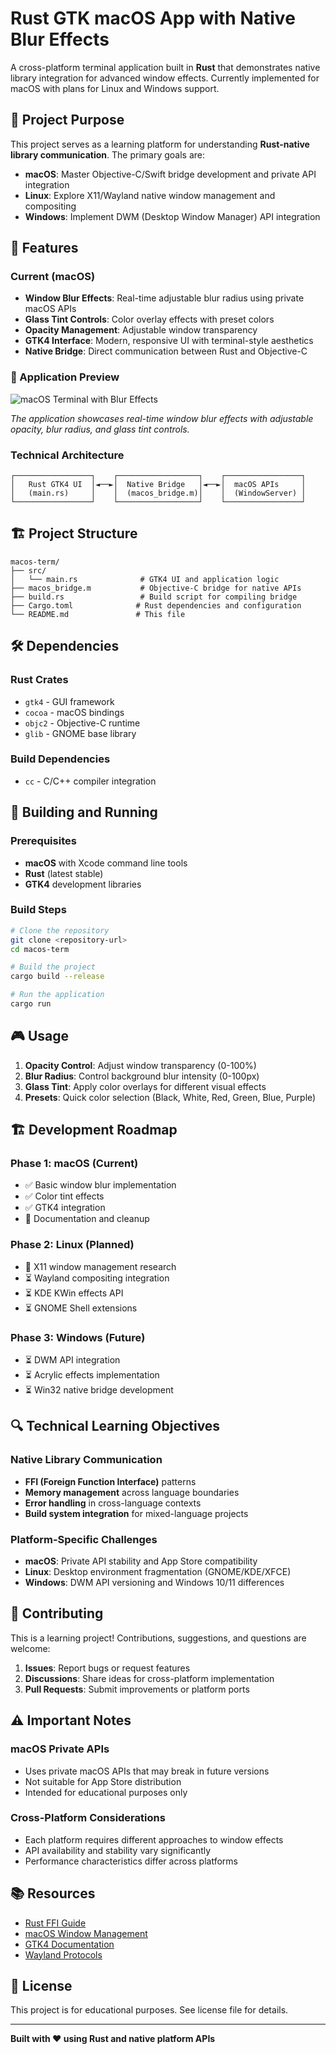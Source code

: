 # Rust GTK macOS App with Native Blur Effects

A cross-platform terminal application built in **Rust** that demonstrates native library integration for advanced window effects. Currently implemented for macOS with plans for Linux and Windows support.

## 🎯 Project Purpose

This project serves as a learning platform for understanding **Rust-native library communication**. The primary goals are:

- **macOS**: Master Objective-C/Swift bridge development and private API integration
- **Linux**: Explore X11/Wayland native window management and compositing
- **Windows**: Implement DWM (Desktop Window Manager) API integration

## 🚀 Features

### Current (macOS)
- **Window Blur Effects**: Real-time adjustable blur radius using private macOS APIs
- **Glass Tint Controls**: Color overlay effects with preset colors
- **Opacity Management**: Adjustable window transparency
- **GTK4 Interface**: Modern, responsive UI with terminal-style aesthetics
- **Native Bridge**: Direct communication between Rust and Objective-C

### 📸 Application Preview

![macOS Terminal with Blur Effects](images/rust-blur.png)

*The application showcases real-time window blur effects with adjustable opacity, blur radius, and glass tint controls.*

### Technical Architecture

```
┌─────────────────┐    ┌──────────────────┐    ┌─────────────────┐
│   Rust GTK4 UI  │◄──►│  Native Bridge   │◄──►│  macOS APIs     │
│   (main.rs)     │    │  (macos_bridge.m)│    │  (WindowServer) │
└─────────────────┘    └──────────────────┘    └─────────────────┘
```

## 🏗️ Project Structure

```
macos-term/
├── src/
│   └── main.rs              # GTK4 UI and application logic
├── macos_bridge.m           # Objective-C bridge for native APIs
├── build.rs                 # Build script for compiling bridge
├── Cargo.toml              # Rust dependencies and configuration
└── README.md               # This file
```

## 🛠️ Dependencies

### Rust Crates
- `gtk4` - GUI framework
- `cocoa` - macOS bindings
- `objc2` - Objective-C runtime
- `glib` - GNOME base library

### Build Dependencies
- `cc` - C/C++ compiler integration

## 🔧 Building and Running

### Prerequisites
- **macOS** with Xcode command line tools
- **Rust** (latest stable)
- **GTK4** development libraries

### Build Steps
```bash
# Clone the repository
git clone <repository-url>
cd macos-term

# Build the project
cargo build --release

# Run the application
cargo run
```

## 🎮 Usage

1. **Opacity Control**: Adjust window transparency (0-100%)
2. **Blur Radius**: Control background blur intensity (0-100px)
3. **Glass Tint**: Apply color overlays for different visual effects
4. **Presets**: Quick color selection (Black, White, Red, Green, Blue, Purple)

## 🏗️ Development Roadmap

### Phase 1: macOS (Current)
- ✅ Basic window blur implementation
- ✅ Color tint effects
- ✅ GTK4 integration
- 🔄 Documentation and cleanup

### Phase 2: Linux (Planned)
- 🔄 X11 window management research
- ⏳ Wayland compositing integration
- ⏳ KDE KWin effects API
- ⏳ GNOME Shell extensions

### Phase 3: Windows (Future)
- ⏳ DWM API integration
- ⏳ Acrylic effects implementation
- ⏳ Win32 native bridge development

## 🔍 Technical Learning Objectives

### Native Library Communication
- **FFI (Foreign Function Interface)** patterns
- **Memory management** across language boundaries
- **Error handling** in cross-language contexts
- **Build system integration** for mixed-language projects

### Platform-Specific Challenges
- **macOS**: Private API stability and App Store compatibility
- **Linux**: Desktop environment fragmentation (GNOME/KDE/XFCE)
- **Windows**: DWM API versioning and Windows 10/11 differences

## 🤝 Contributing

This is a learning project! Contributions, suggestions, and questions are welcome:

1. **Issues**: Report bugs or request features
2. **Discussions**: Share ideas for cross-platform implementation
3. **Pull Requests**: Submit improvements or platform ports

## ⚠️ Important Notes

### macOS Private APIs
- Uses private macOS APIs that may break in future versions
- Not suitable for App Store distribution
- Intended for educational purposes only

### Cross-Platform Considerations
- Each platform requires different approaches to window effects
- API availability and stability vary significantly
- Performance characteristics differ across platforms

## 📚 Resources

- [Rust FFI Guide](https://doc.rust-lang.org/nomicon/ffi.html)
- [macOS Window Management](https://developer.apple.com/documentation/appkit/nswindow)
- [GTK4 Documentation](https://gtk-rs.org/gtk4-rs/stable/latest/docs/gtk4/)
- [Wayland Protocols](https://wayland.freedesktop.org/docs/)

## 📄 License

This project is for educational purposes. See license file for details.

---

**Built with ❤️ using Rust and native platform APIs**
